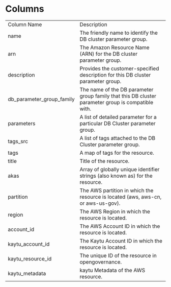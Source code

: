 # Columns  

<table>
	<tr><td>Column Name</td><td>Description</td></tr>
	<tr><td>name</td><td>The friendly name to identify the DB cluster parameter group.</td></tr>
	<tr><td>arn</td><td>The Amazon Resource Name (ARN) for the DB cluster parameter group.</td></tr>
	<tr><td>description</td><td>Provides the customer-specified description for this DB cluster parameter group.</td></tr>
	<tr><td>db_parameter_group_family</td><td>The name of the DB parameter group family that this DB cluster parameter group is compatible with.</td></tr>
	<tr><td>parameters</td><td>A list of detailed parameter for a particular DB Cluster parameter group.</td></tr>
	<tr><td>tags_src</td><td>A list of tags attached to the DB Cluster parameter group.</td></tr>
	<tr><td>tags</td><td>A map of tags for the resource.</td></tr>
	<tr><td>title</td><td>Title of the resource.</td></tr>
	<tr><td>akas</td><td>Array of globally unique identifier strings (also known as) for the resource.</td></tr>
	<tr><td>partition</td><td>The AWS partition in which the resource is located (aws, aws-cn, or aws-us-gov).</td></tr>
	<tr><td>region</td><td>The AWS Region in which the resource is located.</td></tr>
	<tr><td>account_id</td><td>The AWS Account ID in which the resource is located.</td></tr>
	<tr><td>kaytu_account_id</td><td>The Kaytu Account ID in which the resource is located.</td></tr>
	<tr><td>kaytu_resource_id</td><td>The unique ID of the resource in opengovernance.</td></tr>
	<tr><td>kaytu_metadata</td><td>kaytu Metadata of the AWS resource.</td></tr>
</table>